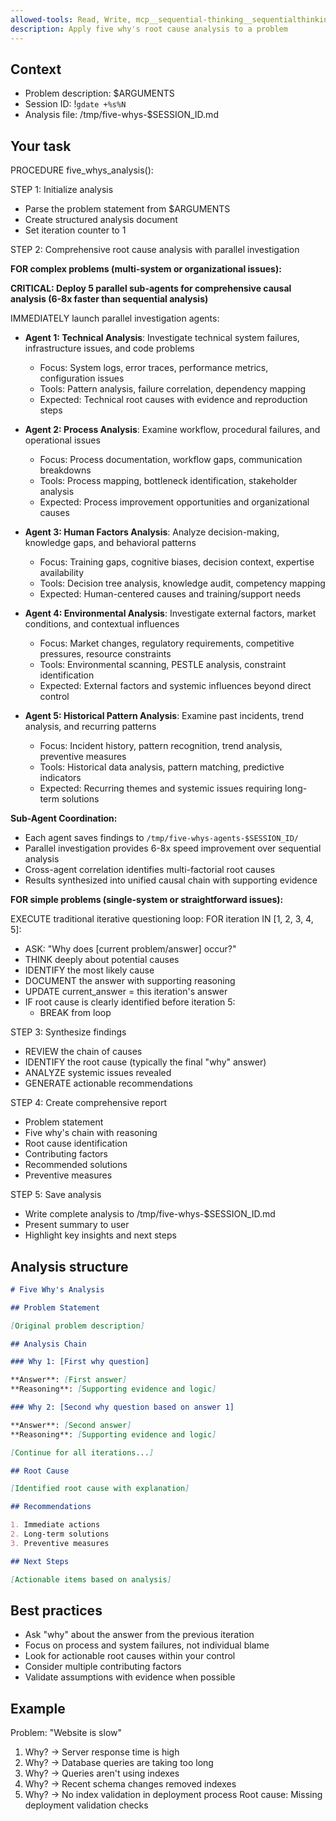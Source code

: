 ```yaml
---
allowed-tools: Read, Write, mcp__sequential-thinking__sequentialthinking
description: Apply five why's root cause analysis to a problem
---
```


## Context

- Problem description: $ARGUMENTS
- Session ID: !`gdate +%s%N`
- Analysis file: /tmp/five-whys-$SESSION_ID.md

## Your task

PROCEDURE five_whys_analysis():

STEP 1: Initialize analysis

- Parse the problem statement from $ARGUMENTS
- Create structured analysis document
- Set iteration counter to 1

STEP 2: Comprehensive root cause analysis with parallel investigation

**FOR complex problems (multi-system or organizational issues):**

**CRITICAL: Deploy 5 parallel sub-agents for comprehensive causal analysis (6-8x faster than sequential analysis)**

IMMEDIATELY launch parallel investigation agents:

- **Agent 1: Technical Analysis**: Investigate technical system failures, infrastructure issues, and code problems
  - Focus: System logs, error traces, performance metrics, configuration issues
  - Tools: Pattern analysis, failure correlation, dependency mapping
  - Expected: Technical root causes with evidence and reproduction steps

- **Agent 2: Process Analysis**: Examine workflow, procedural failures, and operational issues
  - Focus: Process documentation, workflow gaps, communication breakdowns
  - Tools: Process mapping, bottleneck identification, stakeholder analysis
  - Expected: Process improvement opportunities and organizational causes

- **Agent 3: Human Factors Analysis**: Analyze decision-making, knowledge gaps, and behavioral patterns
  - Focus: Training gaps, cognitive biases, decision context, expertise availability
  - Tools: Decision tree analysis, knowledge audit, competency mapping
  - Expected: Human-centered causes and training/support needs

- **Agent 4: Environmental Analysis**: Investigate external factors, market conditions, and contextual influences
  - Focus: Market changes, regulatory requirements, competitive pressures, resource constraints
  - Tools: Environmental scanning, PESTLE analysis, constraint identification
  - Expected: External factors and systemic influences beyond direct control

- **Agent 5: Historical Pattern Analysis**: Examine past incidents, trend analysis, and recurring patterns
  - Focus: Incident history, pattern recognition, trend analysis, preventive measures
  - Tools: Historical data analysis, pattern matching, predictive indicators
  - Expected: Recurring themes and systemic issues requiring long-term solutions

**Sub-Agent Coordination:**

- Each agent saves findings to `/tmp/five-whys-agents-$SESSION_ID/`
- Parallel investigation provides 6-8x speed improvement over sequential analysis
- Cross-agent correlation identifies multi-factorial root causes
- Results synthesized into unified causal chain with supporting evidence

**FOR simple problems (single-system or straightforward issues):**

EXECUTE traditional iterative questioning loop:
FOR iteration IN [1, 2, 3, 4, 5]:

- ASK: "Why does [current problem/answer] occur?"
- THINK deeply about potential causes
- IDENTIFY the most likely cause
- DOCUMENT the answer with supporting reasoning
- UPDATE current_answer = this iteration's answer
- IF root cause is clearly identified before iteration 5:
  - BREAK from loop

STEP 3: Synthesize findings

- REVIEW the chain of causes
- IDENTIFY the root cause (typically the final "why" answer)
- ANALYZE systemic issues revealed
- GENERATE actionable recommendations

STEP 4: Create comprehensive report

- Problem statement
- Five why's chain with reasoning
- Root cause identification
- Contributing factors
- Recommended solutions
- Preventive measures

STEP 5: Save analysis

- Write complete analysis to /tmp/five-whys-$SESSION_ID.md
- Present summary to user
- Highlight key insights and next steps

## Analysis structure

```markdown
# Five Why's Analysis

## Problem Statement

[Original problem description]

## Analysis Chain

### Why 1: [First why question]

**Answer**: [First answer]
**Reasoning**: [Supporting evidence and logic]

### Why 2: [Second why question based on answer 1]

**Answer**: [Second answer]
**Reasoning**: [Supporting evidence and logic]

[Continue for all iterations...]

## Root Cause

[Identified root cause with explanation]

## Recommendations

1. Immediate actions
2. Long-term solutions
3. Preventive measures

## Next Steps

[Actionable items based on analysis]
```

## Best practices

- Ask "why" about the answer from the previous iteration
- Focus on process and system failures, not individual blame
- Look for actionable root causes within your control
- Consider multiple contributing factors
- Validate assumptions with evidence when possible

## Example

Problem: "Website is slow"

1. Why? → Server response time is high
2. Why? → Database queries are taking too long
3. Why? → Queries aren't using indexes
4. Why? → Recent schema changes removed indexes
5. Why? → No index validation in deployment process
   Root cause: Missing deployment validation checks
